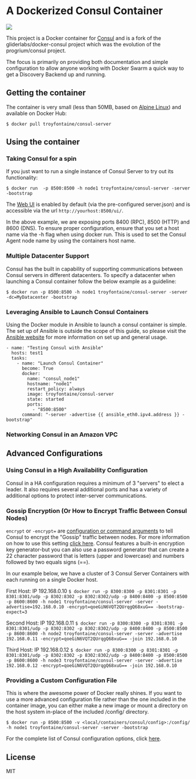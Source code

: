 # A Dockerized Consul Container

[![](https://badge.imagelayers.io/troyfontaine/consul-server:latest.svg)](https://imagelayers.io/?images=troyfontaine/consul-server:latest 'Get your own badge on imagelayers.io')

This project is a Docker container for [Consul](http://www.consul.io/) and is a fork of the gliderlabs/docker-consul project which was the evolution of the progrium/consul project.

The focus is primarily on providing both documentation and simple configuration to allow anyone working with Docker Swarm a quick way to get a Discovery Backend up and running.

## Getting the container

The container is very small (less than 50MB, based on [Alpine Linux](https://hub.docker.com/_/alpine/)) and available on Docker Hub:

```$ docker pull troyfontaine/consul-server```

## Using the container

### Taking Consul for a spin

If you just want to run a single instance of Consul Server to try out its functionality:

```$ docker run  -p 8500:8500 -h node1 troyfontaine/consul-server -server -bootstrap```

The [Web UI](http://www.consul.io/intro/getting-started/ui.html) is enabled by default (via the pre-configured server.json) and is accessible via the url `http://yourhost:8500/ui/`.

In the above example, we are exposing ports 8400 (RPC), 8500 (HTTP) and 8600 (DNS). To ensure proper configuration, ensure that you set a host name via the -h flag when using docker run. This is used to set the Consul Agent node name by using the containers host name. 

### Multiple Datacenter Support

Consul has the built in capability of supporting communications between Consul servers in different datacenters.  To specify a datacenter when launching a Consul container follow the below example as a guideline:

```$ docker run -p 8500:8500 -h node1 troyfontaine/consul-server -server -dc=MyDatacenter -bootstrap```

### Leveraging Ansible to Launch Consul Containers

Using the Docker module in Ansible to launch a consul container is simple.  The set up of Ansible is outside the scope of this guide, so please visit the [Ansible website](http://docs.ansible.com) for more information on set up and general usage.
```
- name: "Testing Consul with Ansible"
  hosts: test1
  tasks:
    - name: "Launch Consul Container"
      become: True
      docker:
        name: "consul_node1"
        hostname: "node1"
        restart_policy: always
        image: troyfontaine/consul-server
        state: started
        ports:
          - "8500:8500"
      command: "-server -advertise {{ ansible_eth0.ipv4.address }} -bootstrap"
```


### Networking Consul in an Amazon VPC


## Advanced Configurations


### Using Consul in a High Availability Configuration

Consul in a HA configuration requires a minimum of 3 "servers" to elect a leader.  It also requires several additional ports and has a variety of additional options to protect inter-server communications.


### Gossip Encryption (Or How to Encrypt Traffic Between Consul Nodes)
`encrypt` or `-encrypt=` are [configuration or command arguments](https://www.consul.io/docs/agent/options.html#_encrypt) to tell Consul to encrypt the "Gossip" traffic between nodes.  For more information on how to use this setting [click here](https://www.consul.io/docs/agent/encryption.html).  Consul features a built-in encryption key generator-but you can also use a password generator that can create a 22 character password that is letters (upper and lowercase) and numbers followed by two equals signs (==).

In our example below, we have a cluster of 3 Consul Server Containers with each running on a single Docker host.

First Host: IP 192.168.0.10
```$ docker run -p 8300:8300 -p 8301:8301 -p 8301:8301/udp -p 8302:8302 -p 8302:8302/udp -p 8400:8400 -p 8500:8500 -p 8600:8600 -h node1 troyfontaine/consul-server -server -advertise=192.168.0.10 -encrypt=qoeGiN6VQT2QUrqgQ68xuG== -bootstrap-expect=3```

Second Host: IP 192.168.0.11
```$ docker run -p 8300:8300 -p 8301:8301 -p 8301:8301/udp -p 8302:8302 -p 8302:8302/udp -p 8400:8400 -p 8500:8500 -p 8600:8600 -h node2 troyfontaine/consul-server -server -advertise 192.168.0.11 -encrypt=qoeGiN6VQT2QUrqgQ68xuG== -join 192.168.0.10```

Third Host: IP 192.168.0.12
```$ docker run -p 8300:8300 -p 8301:8301 -p 8301:8301/udp -p 8302:8302 -p 8302:8302/udp -p 8400:8400 -p 8500:8500 -p 8600:8600 -h node3 troyfontaine/consul-server -server -advertise 192.168.0.12 -encrypt=qoeGiN6VQT2QUrqgQ68xuG== -join 192.168.0.10```

### Providing a Custom Configuration File

This is where the awesome power of Docker really shines.  If you want to use a more advanced configuration file rather than the one included in the container image, you can either make a new image or mount a directory on the host system in-place of the included /config/ directory.

```$ docker run -p 8500:8500 -v <local/containers/consul/config>:/config/ -h node1 troyfontaine/consul-server -server -bootstrap```

For the complete list of Consul configuration options, click [here](https://www.consul.io/docs/agent/options.html).

## License

MIT
